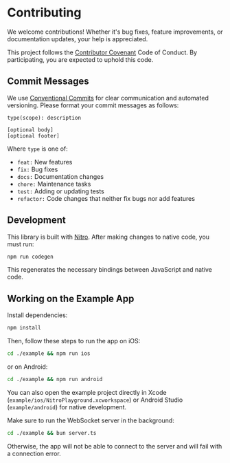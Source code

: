 # Contributing

We welcome contributions! Whether it's bug fixes, feature improvements, or documentation updates, your help is appreciated.

This project follows the [Contributor Covenant](https://www.contributor-covenant.org/version/2/1/code_of_conduct/) Code of Conduct. By participating, you are expected to uphold this code.

## Commit Messages

We use [Conventional Commits](https://www.conventionalcommits.org/) for clear communication and automated versioning. Please format your commit messages as follows:

```
type(scope): description

[optional body]
[optional footer]
```

Where `type` is one of:
- `feat:` New features
- `fix:` Bug fixes
- `docs:` Documentation changes
- `chore:` Maintenance tasks
- `test:` Adding or updating tests
- `refactor:` Code changes that neither fix bugs nor add features

## Development

This library is built with [Nitro](https://mrousavy.github.io/nitro). After making changes to native code, you must run:

```bash
npm run codegen
```

This regenerates the necessary bindings between JavaScript and native code.

## Working on the Example App

Install dependencies:
```bash
npm install
```

Then, follow these steps to run the app on iOS:
```bash
cd ./example && npm run ios
```

or on Android:
```bash
cd ./example && npm run android
```

You can also open the example project directly in Xcode (`example/ios/NitroPlayground.xcworkspace`) or Android Studio (`example/android`) for native development.

Make sure to run the WebSocket server in the background:
```bash
cd ./example && bun server.ts
```

Otherwise, the app will not be able to connect to the server and will fail with a connection error.
